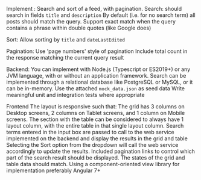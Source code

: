 Implement :
    Search and sort of a feed, with pagination. 
    Search: should search in fields `title` and `description`
    By default (i.e. for no search term) all posts should match the query.
    Support exact match when the query contains a phrase within double quotes (like Google does)


Sort: 
    Allow sorting by `title` and `dateLastEdited`

Pagination:
    Use 'page numbers' style of pagination
    Include total count in the response matching the current query result 

Backend:
    You can implement with Node.js (Typescript or ES2019+) or any JVM language, with or without an application framework.
    Search can be implemented through a relational database like PostgreSQL or MySQL, or it can be in-memory.
    Use the attached `mock_data.json` as seed data
    Write meaningful unit and integration tests where appropriate

Frontend
    The layout is responsive such that:
    The grid has 3 columns on Desktop screens, 2 columns on Tablet screens, and 1 column on Mobile screens.
    The section with the table can be considered to always have 1 layout column, with the entire table in that single layout column.
    Search terms entered in the input box are passed to call to the web service implemented on the backend and display the results in the grid and table
    Selecting the Sort option from the dropdown will call the web service accordingly to update the results.
    Included pagination links to control which part of the search result should be displayed.
    The states of the grid and table data should match.
    Using a component-oriented view library for implementation preferably Angular 7+
